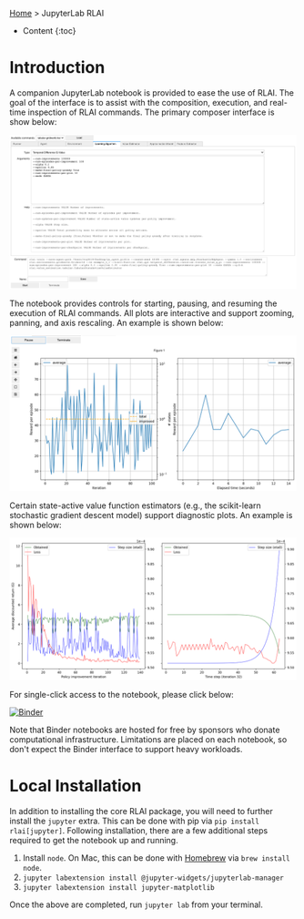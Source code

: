 [Home](index.md) > JupyterLab RLAI
* Content
{:toc}
  
# Introduction
A companion JupyterLab notebook is provided to ease the use of RLAI. The goal of the interface is to assist with the 
composition, execution, and real-time inspection of RLAI commands. The primary composer interface is show below:

![jupyterlab](images/jupyterlab-composer.png)

The notebook provides controls for starting, pausing, and resuming the execution of RLAI commands. All plots are
interactive and support zooming, panning, and axis rescaling. An example is shown below:

![jupyterlab-running](images/jupyterlab-running.png)

Certain state-active value function estimators (e.g., the scikit-learn stochastic gradient descent model) support 
diagnostic plots. An example is shown below:

![jupyterlab-diag](images/jupyterlab-diag.png)

For single-click access to the notebook, please click below:

[![Binder](https://mybinder.org/badge_logo.svg)](https://mybinder.org/v2/gh/MatthewGerber/rlai/HEAD?urlpath=lab/tree/jupyter/trainer.ipynb)

Note that Binder notebooks are hosted for free by sponsors who donate computational infrastructure. Limitations are 
placed on each notebook, so don't expect the Binder interface to support heavy workloads.

# Local Installation
In addition to installing the core RLAI package, you will need to further 
install the `jupyter` extra. This can be done with pip via 
`pip install rlai[jupyter]`. Following installation, there are a few additional
steps required to get the notebook up and running.

1. Install `node`. On Mac, this can be done with [Homebrew](https://brew.sh/) via
   `brew install node`.
2. `jupyter labextension install @jupyter-widgets/jupyterlab-manager`
3. `jupyter labextension install jupyter-matplotlib`

Once the above are completed, run `jupyter lab` from your terminal.
